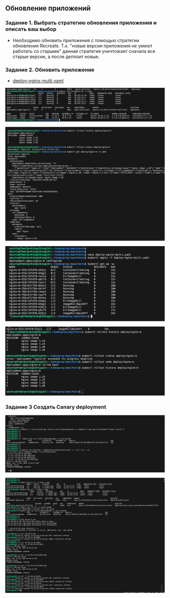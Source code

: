 ## Обновление приложений
### Задание 1. Выбрать стратегию обновления приложения и описать ваш выбор

- Необходимо обновить приложения с помощью стратегии обновления Recreate. Т.к. "новые версии приложения не умеют работать со старыми" данная стратегия уничтожает сначала все старые версии, а после деплоит новые.

### Задание 2. Обновить приложение
- [deploy-nginx-multi.yaml](deploy-nginx-multi.yaml) 


![!\[Alt text\](<img/!\[Alt text\](<img/1.png>)>)](<img/1.png>)

![!\[Alt text\](<img/!\[Alt text\](<img/2.png>)>)](<img/2.png>)

![!\[Alt text\](<img/!\[Alt text\](<img/3.png>)>)](<img/3.png>)

![!\[Alt text\](<img/!\[Alt text\](<img/4.png>)>)](<img/4.png>)

### Задание 3  Создать Canary deployment


![!\[Alt text\](<img/!\[Alt text\](<img/5-1.png>)>)](<img/5-1.png>)

![!\[Alt text\](<img/!\[Alt text\](<img/5.png>)>)](<img/5.png>)












